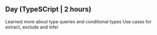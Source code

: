 ## Day  (TypeSCript | 2 hours) 

Learned more about type queries and conditional types
Use cases for extract, exclude and infer
